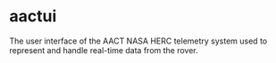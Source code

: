 # aactui
The user interface of the AACT NASA HERC telemetry system used to represent and handle real-time data from the rover.